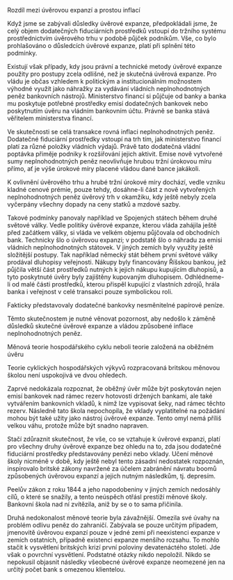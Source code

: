 Rozdíl mezi úvěrovou expanzí a prostou inflací

Když jsme se zabývali důsledky úvěrové expanze, předpokládali jsme, že celý objem dodatečných fiduciárních prostředků vstoupí do tržního systému prostřednictvím úvěrového trhu v podobě půjček podnikům. Vše, co bylo prohlašováno o důsledcích úvěrové expanze, platí při splnění této podmínky.

Existují však případy, kdy jsou právní a technické metody úvěrové expanze použity pro postupy zcela odlišné, než je skutečná úvěrová expanze. Pro vládu je občas vzhledem k politickým a institucionálním možnostem výhodné využít jako náhražky za vydávání vládních neplnohodnotných peněz bankovních nástrojů. Ministerstvo financí si půjčuje od banky a banka mu poskytuje potřebné prostředky emisí dodatečných bankovek nebo poskytnutím úvěru na vládním bankovním účtu. Právně se banka stává věřitelem ministerstva financí.

Ve skutečnosti se celá transakce rovná inflaci neplnohodnotných peněz. Dodatečné fiduciární prostředky vstoupí na trh tím, jak ministerstvo financí platí za různé položky vládních výdajů. Právě tato dodatečná vládní poptávka přiměje podniky k rozšiřování jejich aktivit. Emise nově vytvořené sumy neplnohodnotných peněz neovlivňuje hrubou tržní úrokovou míru přímo, ať je výše úrokové míry placené vládou dané bance jakákoli.

K ovlivnění úvěrového trhu a hrubé tržní úrokové míry dochází, vedle vzniku kladné cenové prémie, pouze tehdy, dosáhne-li část z nově vytvořených neplnohodnotných peněz úvěrový trh v okamžiku, kdy ještě nebyly zcela vyčerpány všechny dopady na ceny statků a mzdové sazby.

Takové podmínky panovaly například ve Spojených státech během druhé světové války. Vedle politiky úvěrové expanze, kterou vláda zahájila ještě před začátkem války, si vláda ve velkém objemu půjčovala od obchodních bank. Technicky šlo o úvěrovou expanzi; v podstatě šlo o náhradu za emisi vládních neplnohodnotných státovek. V jiných zemích byly využity ještě složitější postupy. Tak například německý stát během první světové války prodával dluhopisy veřejnosti. Nákupy byly financovány Říšskou bankou, jež půjčila větší část prostředků nutných k jejich nákupu kupujícím dluhopisů, a tyto poskytnuté úvěry byly zajištěny kupovaným dluhopisem. Odhlédneme-li od malé části prostředků, kterou přispěl kupující z vlastních zdrojů, hrála banka i veřejnost v celé transakci pouze symbolickou roli.

Fakticky představovaly dodatečné bankovky nesměnitelné papírové peníze.

Těmto skutečnostem je nutné věnovat pozornost, aby nedošlo k záměně důsledků skutečné úvěrové expanze a vládou způsobené inflace neplnohodnotných peněz.

Měnová teorie hospodářského cyklu neboli teorie založená na oběžném úvěru

Teorie cyklických hospodářských výkyvů rozpracovaná britskou měnovou školou není uspokojivá ve dvou ohledech.

Zaprvé nedokázala rozpoznat, že oběžný úvěr může být poskytován nejen emisí bankovek nad rámec rezerv hotovosti držených bankami, ale také vytvářením bankovních vkladů, k nimž lze vypisovat šeky, nad rámec těchto rezerv. Následně tato škola nepochopila, že vklady vyplatitelné na požádání mohou být také užity jako nástroj úvěrové expanze. Tento omyl nemá příliš velkou váhu, protože může být snadno napraven.

Stačí zdůraznit skutečnost, že vše, co se vztahuje k úvěrové expanzi, platí pro všechny druhy úvěrové expanze bez ohledu na to, zda jsou dodatečné fiduciární prostředky představovány penězi nebo vklady. Učení měnové školy nicméně v době, kdy ještě nebyl tento zásadní nedostatek rozpoznán, inspirovalo britské zákony navržené za účelem zabránění návratu boomů způsobených úvěrovou expanzí a jejich nutným následkům, tj. depresím.

Peelův zákon z roku 1844 a jeho napodobeniny v jiných zemích nedosáhly cílů, o které se snažily, a tento neúspěch otřásl prestiží měnové školy. Bankovní škola nad ní zvítězila, aniž by se o to sama přičinila.

Druhá nedokonalost měnové teorie byla závažnější. Omezila své úvahy na problém odlivu peněz do zahraničí. Zabývala se pouze určitým případem, jmenovitě úvěrovou expanzí pouze v jedné zemi při neexistenci expanze v zemích ostatních, případně existenci expanze menšího rozsahu. To mohlo stačit k vysvětlení britských krizí první poloviny devatenáctého století. Jde však o povrchní vysvětlení. Podstatné otázky nikdo nepoložil. Nikdo se nepokusil objasnit následky všeobecné úvěrové expanze neomezené jen na určitý počet bank s omezenou klientelou.